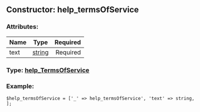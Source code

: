 ## Constructor: help\_termsOfService  

### Attributes:

| Name     |    Type       | Required |
|----------|:-------------:|---------:|
|text|[string](../types/string.md) | Required|


### Type: [help\_TermsOfService](../types/help\_TermsOfService.md)

### Example:


```
$help_termsOfService = ['_' => help_termsOfService', 'text' => string, ];
```